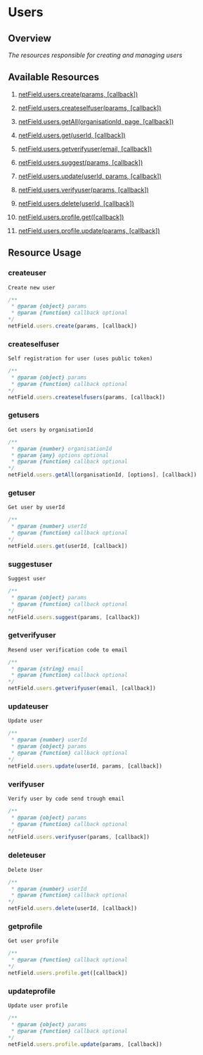 # Users

## Overview
*The resources responsible for creating and managing users*

## Available Resources
 
1. [netField.users.create(params, [callback])](#createuser)

2. [netField.users.createselfuser(params, [callback])](#createselfuser)

3. [netField.users.getAll(organisationId, page, [callback])](#getusers)

4. [netField.users.get(userId, [callback])](#getuser)

5. [netField.users.getverifyuser(email, [callback])](#getverifyuser)

6. [netField.users.suggest(params, [callback])](#suggestuser)

7. [netField.users.update(userId, params, [callback])](#updateuser)

8. [netField.users.verifyuser(params, [callback])](#verifyuser)

9. [netField.users.delete(userId, [callback])](#deleteuser)

10. [netField.users.profile.get([callback])](#getprofile)

11. [netField.users.profile.update(params, [callback])](#updateprofile)

## Resource Usage

### createuser

    Create new user

```javascript
/**
 * @param {object} params
 * @param {function} callback optional
*/
netField.users.create(params, [callback])
```

### createselfuser

    Self registration for user (uses public token)

```javascript
/**
 * @param {object} params
 * @param {function} callback optional
*/
netField.users.createselfusers(params, [callback])
```

### getusers

    Get users by organisationId

```javascript
/**
 * @param {number} organisationId
 * @param {any} options optional
 * @param {function} callback optional
*/
netField.users.getAll(organisationId, [options], [callback])
```

### getuser

    Get user by userId

```javascript
/**
 * @param {number} userId
 * @param {function} callback optional
*/
netField.users.get(userId, [callback])
```

### suggestuser

    Suggest user

```javascript
/**
 * @param {object} params
 * @param {function} callback optional
*/
netField.users.suggest(params, [callback])
```

### getverifyuser

    Resend user verification code to email

```javascript
/**
 * @param {string} email
 * @param {function} callback optional
*/
netField.users.getverifyuser(email, [callback])
```

### updateuser

    Update user

```javascript
/**
 * @param {number} userId
 * @param {object} params
 * @param {function} callback optional
*/
netField.users.update(userId, params, [callback])
```

### verifyuser

    Verify user by code send trough email

```javascript
/**
 * @param {object} params
 * @param {function} callback optional
*/
netField.users.verifyuser(params, [callback])
```

### deleteuser

    Delete User

```javascript
/**
 * @param {number} userId
 * @param {function} callback optional
*/
netField.users.delete(userId, [callback])
```

### getprofile

    Get user profile

```javascript
/**
 * @param {function} callback optional
*/
netField.users.profile.get([callback])
```

### updateprofile

    Update user profile

```javascript
/**
 * @param {object} params
 * @param {function} callback optional
*/
netField.users.profile.update(params, [callback])
```
